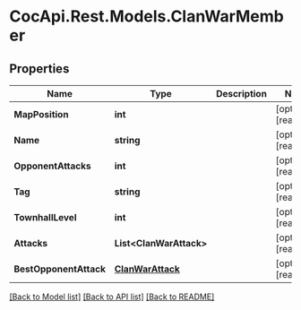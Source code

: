 # CocApi.Rest.Models.ClanWarMember

## Properties

Name | Type | Description | Notes
------------ | ------------- | ------------- | -------------
**MapPosition** | **int** |  | [optional] [readonly] 
**Name** | **string** |  | [optional] [readonly] 
**OpponentAttacks** | **int** |  | [optional] [readonly] 
**Tag** | **string** |  | [optional] [readonly] 
**TownhallLevel** | **int** |  | [optional] [readonly] 
**Attacks** | **List&lt;ClanWarAttack&gt;** |  | [optional] [readonly] 
**BestOpponentAttack** | [**ClanWarAttack**](ClanWarAttack.md) |  | [optional] [readonly] 

[[Back to Model list]](../../README.md#documentation-for-models) [[Back to API list]](../../README.md#documentation-for-api-endpoints) [[Back to README]](../../README.md)

